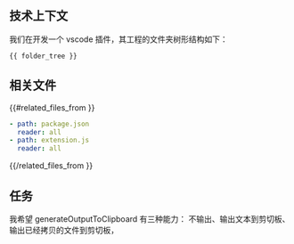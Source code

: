 ## 技术上下文

我们在开发一个 vscode 插件，其工程的文件夹树形结构如下：

```
{{ folder_tree }}
```

## 相关文件

{{#related_files_from }}
```yaml
- path: package.json
  reader: all
- path: extension.js
  reader: all
```
{{/related_files_from }}

## 任务

我希望 generateOutputToClipboard 有三种能力： 不输出、输出文本到剪切板、输出已经拷贝的文件到剪切板，
